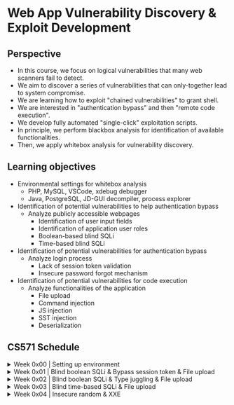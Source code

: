 # Web App Vulnerability Discovery &amp; Exploit Development

## Perspective

- In this course, we focus on logical vulnerabilities that many web scanners fail to detect.
- We aim to discover a series of vulnerabilities that can only-together lead to system compromise.
- We are learning how to exploit "chained vulnerabilities" to grant shell.
- We are interested in "authentication bypass" and then "remote code execution".
- We develop fully automated "single-click" exploitation scripts.
- In principle, we perform blackbox analysis for identification of available functionalities.
- Then, we apply whitebox analysis for vulnerability discovery.

## Learning objectives

- Environmental settings for whitebox analysis
  - PHP, MySQL, VSCode, xdebug debugger
  - Java, PostgreSQL, JD-GUI decompiler, process explorer
- Identification of potential vulnerabilities to help authentication bypass
  - Analyze publicly accessible webpages
    - Identification of user input fields
    - Identification of application user roles
    - Boolean-based blind SQLi
    - Time-based blind SQLi
- Identification of potential vulnerabilities for authentication bypass
  - Analyze login process
    - Lack of session token validation
    - Insecure password forgot mechanism
- Identification of potential vulnerabilities for code execution
  - Analyze functionalities of the application
    - File upload
    - Command injection
    - JS injection
    - SST injection
    - Deserialization

## CS571 Schedule

<details>
  <summary>Week 0x00 | Setting up environment</summary>

- **VM**
  - Kali, Ubuntu
- **Exploit development tools**
  - VSCode
    - Python3, NodeJS, Java, PHP, C#
  - Reversing
    - JD-GUI Java decompiler
    - dnSpy .NET debugger
  - jar_builder.sh
  - python3 -m http.server 80
  - nc -nlvp 9090
- **Traffic analysis tools**
  - openvpn without typing creds
  - /etc/hosts
  - SSH (SOCKS + forwarding)
  - BurpSuite
    - Add to scope + Show only inscope items
    - Request handling
    - Invisible proxying
  - FoxyProxy
    - Blacklists
    - Use enabled proxies
- **Methodology**
  - Enable application logging
  - Enable database query logging
  - Static source code analysis tools
  - Browse webpages
  - Identify unauthenticated code sections
  - Identify user input sanitization mechanism
  - Identify SQL statement building mechanism
  - Identify dangerous function usage i.e. eval()
  - Analyze authentication functions i.e. password reset, remember me, etc.
  - Analyze promising functions i.e. file upload, backup etc. 
  - Debug (+ print statements)

</details>

<details>

  <summary>Week 0x01 | Blind boolean SQLi & Bypass session token & File upload</summary>

- **Credentials**
  - Weak input sanitization (i.e. overriding $addslashes() for vulnerability!)
  - Handle payload restrictions for SQLi (i.e. equivalent characters)
  - Dump hashed password
- **Authentication bypass**
  - Lack of session token validation
  - Login by pass-the-hash
- **Remote code execution**
  - Improper usage of die() function (i.e. prevents extracted files to be deleted)
  - Escape from default upload directory (i.e. Directory traversal)
  - Discover web root directory (i.e. error messages, display_errors = on)
  - Find out a writable directory under web root
  - Improper xml validation
  - Bypass file extension filter
  - Upload shell
  - Automate full process
  - Gain unauthorized privileged shell access

</details>

<details>

  <summary>Week 0x02 | Blind boolean SQLi & Type juggling & File upload</summary>

- **Credentials**
  - Same as Week 1
  - Dump unique member_id and account creation_date
- **Authentication bypass**
  - Allowing user e-mail update without authentication
  - Loose comparisons results in the execution of implicit data type conversions
  - Type conversion for "scientific exponential number notation"
  - Magic hash values
  - Comparing only first n char of a hash value
  - Brute force
- **Remote code execution**
  - Same as Week 1

</details>

<details>

  <summary>Week 0x03 | Blind time-based SQLi & File upload</summary>

- **Credentials**
  - No authentication control (isAuthenticated()) for wiewItem.php
  - Logic error: Lack of die() function usage (Although 302 redirection, code flow continues)
  - Escaping quote is not bullet proof
  - SQL parameters aren't surrounded with quote
  - Time-based blind sqli
  - Dump username
  - Dump token of password change
- **Authentication bypass**
  - Token is written to database (not a session token)
  - Token is not generated based on time
  - Change password via token
  - Login by changed password
- **Remote code execution**
  - Upload folder is under web root
  - No mimes control for updateItem.php
  - Bypass file extension filter (.phar)
  - Upload shell
  - Automate full process
  - Gain unauthorized privileged shell access

</details>

<details>

  <summary>Week 0x04 | Insecure random & XXE</summary>

- **Authentication bypass**
  - java.util.Random() function is vulnerable
  - Identifying EPOCH range (timestamp & Date header)
  - Timezone issues
  - Generate list of possible tokens
  - Start spraying attempt from the beginning or end or ?
  - Send request until finding the valid token (throttling or lockout ?)
  - Cannot login with the credentials set, but wait
- **Remote code execution**
  - Finding API documentations (sample requests/responses)
  - Bypass API Basic Authentication
  - Bypass API Basic Authentication
  - XML parser configuration is vulnerable
  - Bypassing XML parser errors
  - XML character escaping
  - CDATA + wrapper
  - External entitiy
  - XML entity for reading file content
  - Read web app server credentials
  - Read web db server credentials
  - Connect HSQLDB
  - Create a funtion to query system information
  - Create a SP for file upload
  - Minimize jsp cmd shell to fit in 1KB restriction
  - Upload jsp cmd shell
  - Download jsp reverse shell via cmd shell
  - Popping reverse shell
</details>
